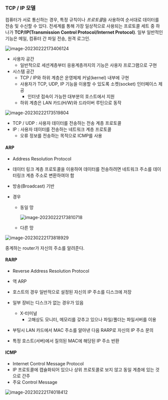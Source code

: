 ### TCP / IP 모델

컴퓨터가 서로 통신하는 경우, 특정 규칙이나 *프로토콜*을 사용하여 순서대로 데이터를 전송 및 수신할 수 있다. 전세계를 통해 가장 일상적으로 사용되는 프로토콜 세트 중 하나가 **TCP/IP(Transmission Control Protocol/Internet Protocol)**. 일부 일반적인 기능은 메일, 컴퓨터 간 파일 전송, 원격 로그인.

![image-20230222173406124](C:\Users\X-note\AppData\Roaming\Typora\typora-user-images\image-20230222173406124.png)

- 사용자 공간
  - 일반적으로 세션계층부터 응용계층까지의 기능은 사용자 프로그램으로 구현
- 시스템 공간
  - TCP / IP와 하위 계층은 운영체제 커널(kernel) 내부에 구현
  - 사용자가 TCP, UDP, IP 기능을 이용할 수 있도록 소켓(socket) 인터페이스 제공
    - 인터넷 접속이 가능한 대부분의 호스트에서 지원
  - 하위 계층은 LAN 카드(H/W)와 드라이버 루틴으로 동작

![image-20230222173519804](C:\Users\X-note\AppData\Roaming\Typora\typora-user-images\image-20230222173519804.png)

- TCP / UDP : 사용자 데이터를 전송하는 전송 계층 프로토콜
- IP : 사용자 데이터를 전송하는 네트워크 계층 프로토콜
  - 오류 정보를 전송하는 목적으로 ICMP를 사용



#### ARP

- Address Resolution Protocol

- 데이터 링크 계층 프로토콜을 이용하여 데이터를 전송하려면 네트워크 주소를 데이터링크 계층 주소로 변환하여야 함

- 방송(Broadcast) 기반

- 경우

  - 동일 망

    ![image-20230222173810718](C:\Users\X-note\AppData\Roaming\Typora\typora-user-images\image-20230222173810718.png)

    

  - 다른 망

![image-20230222173818929](C:\Users\X-note\AppData\Roaming\Typora\typora-user-images\image-20230222173818929.png)

중계하는 router가 자신의 주소를 알려준다. 



#### RARP

- Reverse Address Resolution Protocol
- 역 ARP
- 호스트의 경우 일반적으로 설정된 자신의 IP 주소를 디스크에 저장
- 일부 장비는 디스크가 없는 경우가 있음
  - X-터미널
    - 고해상도 모니터, 메모리를 갖추고 있으나 파일/폴더는 파일서버를 이용

- 부팅시 LAN 카드에서 MAC 주소를 알아낸 다음 RARP로 자신의 IP 주소 문의

- 특정 호스트(서버)에서 질의된 MAC에 해당된 IP 주소 반환

  

#### ICMP

- Internet Control Message Protocol
- IP 프로토콜에 캡슐화되어 있으나 상위 프로토콜로 보지 않고 동일 계층에 있는 것으로 간주
- 주요 Control Message



![image-20230222174018412](C:\Users\X-note\AppData\Roaming\Typora\typora-user-images\image-20230222174018412.png)

